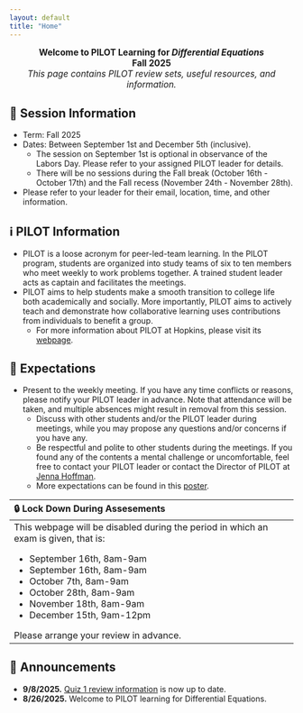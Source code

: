 ```yaml
---
layout: default
title: "Home"
---
```


<div style="text-align: center; font-size: 110%;">
  <b>Welcome to PILOT Learning for <i>Differential Equations</i></b><br>
  <b>Fall 2025</b><br>
  <i>This page contains PILOT review sets, useful resources, and information.</i>
</div>

## 🏫 Session Information

- Term: Fall 2025
- Dates: Between September 1st and December 5th (inclusive). 
    - The session on September 1st is optional in observance of the Labors Day. Please refer to your assigned PILOT leader for details.
    - There will be no sessions during the Fall break (October 16th - October 17th) and the Fall recess (November 24th - November 28th).
- Please refer to your leader for their email, location, time, and other information.

## ℹ️ PILOT Information

- PILOT is a loose acronym for peer-led-team learning. In the PILOT program, students are organized into study teams of six to ten members who meet weekly to work problems together. A trained student leader acts as captain and facilitates the meetings.
- PILOT aims to help students make a smooth transition to college life both academically and socially. More importantly, PILOT aims to actively teach and demonstrate how collaborative learning uses contributions from individuals to benefit a group.
  - For more information about PILOT at Hopkins, please visit its [webpage](https://academicsupport.jhu.edu/pilot/).

## 💬 Expectations

- Present to the weekly meeting. If you have any time conflicts or reasons, please notify your PILOT leader in advance. Note that attendance will be taken, and multiple absences might result in removal from this session.
  - Discuss with other students and/or the PILOT leader during meetings, while you may propose any questions and/or concerns if you have any.
  - Be respectful and polite to other students during the meetings. If you found any of the contents a mental challenge or uncomfortable, feel free to contact your PILOT leader or contact the Director of PILOT at [Jenna Hoffman](mailto:jhoffm71@jhu.edu).
  - More expectations can be found in this [poster](https://www.canva.com/design/DAFrnaGeRfw/LdtGRDW6jg3eoSDfowU-MQ/view?utm_content=DAFrnaGeRfw&utm_campaign=designshare&utm_medium=link&utm_source=publishsharelink).

<table>
  <thead>
    <tr>
      <th style="text-align: left">🔒 Lock Down During Assesements</th>
    </tr>
  </thead>
  <tbody>
    <tr>
      <td style="text-align: left">This webpage will be disabled during the period in which an exam is given, that is:<ul><li>September 16th, 8am-9am</li><li>September 16th, 8am-9am</li><li>October 7th, 8am-9am</li><li>October 28th, 8am-9am</li><li>November 18th, 8am-9am</li><li>December 15th, 9am-12pm</li></ul>
      Please arrange your review in advance.</td>
    </tr>
  </tbody>
</table>

## 📢 Announcements

- **9/8/2025.** [Quiz 1 review information](https://jhu-ode-pilot.github.io/FA25/psets.html#quiz1) is now up to date.
- **8/26/2025.** Welcome to PILOT learning for Differential Equations.

